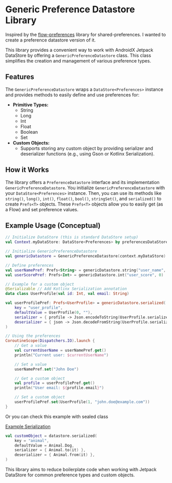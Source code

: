 # Generic Preference Datastore Library

Inspired by the [flow-preferences](https://github.com/tfcporciuncula/flow-preferences) library for shared-preferences. I wanted to create a preference datastore version of it.

This library provides a convenient way to work with AndroidX Jetpack DataStore by offering a `GenericPreferenceDatastore` class. This class simplifies the creation and management of various preference types.

## Features

The `GenericPreferenceDatastore` wraps a `DataStore<Preferences>` instance and provides methods to easily define and use preferences for:

*   **Primitive Types:**
    *   String
    *   Long
    *   Int
    *   Float
    *   Boolean
    *   Set<String>
*   **Custom Objects:**
    *   Supports storing any custom object by providing serializer and deserializer functions (e.g., using Gson or Kotlinx Serialization).

## How it Works

The library offers a `PreferenceDatastore` interface and its implementation `GenericPreferenceDatastore`. You initialize `GenericPreferenceDatastore` with your `DataStore<Preferences>` instance. Then, you can use its methods like `string()`, `long()`, `int()`, `float()`, `bool()`, `stringSet()`, and `serialized()` to create `Prefs<T>` objects. These `Prefs<T>` objects allow you to easily get (as a Flow) and set preference values.

## Example Usage (Conceptual)

```kotlin
// Initialize DataStore (this is standard DataStore setup)
val Context.myDataStore: DataStore<Preferences> by preferencesDataStore(name = "settings")

// Initialize GenericPreferenceDatastore
val genericDatastore = GenericPreferenceDatastore(context.myDataStore)

// Define preferences
val userNamePref: Prefs<String> = genericDatastore.string("user_name", "Guest")
val userScorePref: Prefs<Int> = genericDatastore.int("user_score", 0)
```

```kotlin
// Example for a custom object
@Serializable // Add Kotlinx Serialization annotation
data class UserProfile(val id: Int, val email: String)

val userProfilePref: Prefs<UserProfile> = genericDatastore.serialized(
    key = "user_profile",
    defaultValue = UserProfile(0, ""),
    serializer = { profile -> Json.encodeToString(UserProfile.serializer(), profile) }, 
    deserializer = { json -> Json.decodeFromString(UserProfile.serializer(), json) }
)

// Using the preferences
CoroutineScope(Dispatchers.IO).launch {
    // Get a value
    val currentUserName = userNamePref.get()
    println("Current user: $currentUserName")

    // Set a value
    userNamePref.set("John Doe")

    // Get a custom object
    val profile = userProfilePref.get()
    println("User email: ${profile.email}")

    // Set a custom object
    userProfilePref.set(UserProfile(1, "john.doe@example.com"))
}
```

Or you can check this example with sealed class

[Example Serialization](app/src/main/java/io/github/arthurkun/generic/datastore/app/domain/Animal.kt)

```kotlin
val customObject = datastore.serialized(
    key = "animal",
    defaultValue = Animal.Dog,
    serializer = { Animal.to(it) },
    deserializer = { Animal.from(it) },
)
```

This library aims to reduce boilerplate code when working with Jetpack DataStore for common preference types and custom objects.
